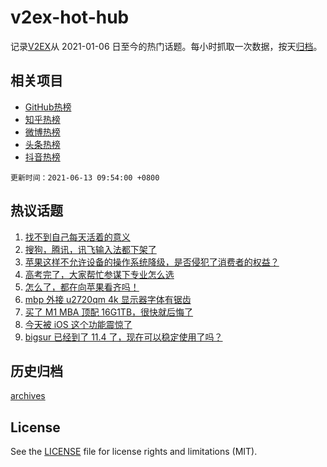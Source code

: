 # v2ex-hot-hub

 记录[V2EX](https://www.v2ex.com/)从 2021-01-06 日至今的热门话题。每小时抓取一次数据，按天[归档](archives)。
 
 ## 相关项目

- [GitHub热榜](https://github.com/snaildev/github-hot-hub)
- [知乎热榜](https://github.com/snaildev/zhihu-hot-hub)
- [微博热榜](https://github.com/snaildev/weibo-hot-hub)
- [头条热榜](https://github.com/snaildev/toutiao-hot-hub)
- [抖音热榜](https://github.com/snaildev/douyin-hot-hub)


 `更新时间：2021-06-13 09:54:00 +0800`

## 热议话题

1. [找不到自己每天活着的意义](https://www.v2ex.com/t/783089)
1. [搜狗，腾讯，讯飞输入法都下架了](https://www.v2ex.com/t/783055)
1. [苹果这样不允许设备的操作系统降级，是否侵犯了消费者的权益？](https://www.v2ex.com/t/783073)
1. [高考完了，大家帮忙参谋下专业怎么选](https://www.v2ex.com/t/783083)
1. [怎么了，都在向苹果看齐吗！](https://www.v2ex.com/t/783051)
1. [mbp 外接 u2720qm 4k 显示器字体有锯齿](https://www.v2ex.com/t/783056)
1. [买了 M1 MBA 顶配 16G1TB，很快就后悔了](https://www.v2ex.com/t/783112)
1. [今天被 iOS 这个功能震惊了](https://www.v2ex.com/t/783078)
1. [bigsur 已经到了 11.4 了，现在可以稳定使用了吗？](https://www.v2ex.com/t/783100)

## 历史归档

[archives](archives)

## License

See the [LICENSE](LICENSE) file for license rights and limitations (MIT).
